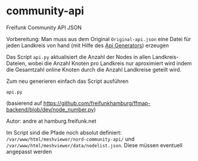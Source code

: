 # community-api
Freifunk Community API JSON

Vorbereitung: Man muss aus dem Original `Original-api.json` eine Datei für jeden Landkreis von hand (mit Hilfe des [Api Generators](https://freifunk.net/api-generator/)) erzeugen

Das Script `api.py` aktualisiert die Anzahl der Nodes in allen Landkreis-Dateien, wobei die Anzahl Knoten pro Landkreis nur aproximiert wird indem die Gesamtzahl online Knoten durch die Anzahl Landkreise geteilt wird.

Zum neu generieren einfach das Script ausführen

    api.py
(basierend auf https://github.com/freifunkhamburg/ffmap-backend/blob/dev/node_number.py)

Autor: andre at hamburg.freifunk.net 

Im Script sind die Pfade noch absolut definiert: `/var/www/html/meshviewer/nord-community-api/`
und `/var/www/html/meshviewer/data/nodelist.json`. Diese müssen eventuell angepasst werden
